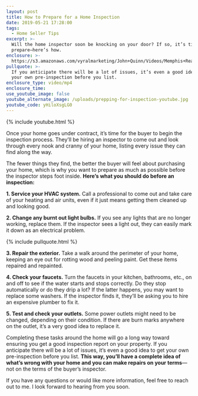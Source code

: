 ```yaml
---
layout: post
title: How to Prepare for a Home Inspection
date: 2019-05-21 17:28:00
tags:
  - Home Seller Tips
excerpt: >-
  Will the home inspector soon be knocking on your door? If so, it’s time to
  prepare—here’s how.
enclosure: >-
  https://s3.amazonaws.com/vyralmarketing/John+Quinn/Videos/Memphis+Real+Estate-+How+to+Prepare+for+a+Home+Inspection.mp4
pullquote: >-
  If you anticipate there will be a lot of issues, it’s even a good idea to get
  your own pre-inspection before you list.
enclosure_type: video/mp4
enclosure_time:
use_youtube_image: false
youtube_alternate_image: /uploads/prepping-for-inspection-youtube.jpg
youtube_code: yHiloXsgLG0
---
```


{% include youtube.html %}

Once your home goes under contract, it’s time for the buyer to begin the inspection process. They’ll be hiring an inspector to come out and look through every nook and cranny of your home, listing every issue they can find along the way.&nbsp;

The fewer things they find, the better the buyer will feel about purchasing your home, which is why you want to prepare as much as possible before the inspector steps foot inside. **Here’s what you should do before an inspection:**

**1\. Service your HVAC system.** Call a professional to come out and take care of your heating and air units, even if it just means getting them cleaned up and looking good.

**2\. Change any burnt out light bulbs.** If you see any lights that are no longer working, replace them. If the inspector sees a light out, they can easily mark it down as an electrical problem.

{% include pullquote.html %}

**3\. Repair the exterior.** Take a walk around the perimeter of your home, keeping an eye out for rotting wood and peeling paint. Get these items repaired and repainted.

**4\. Check your faucets.** Turn the faucets in your kitchen, bathrooms, etc., on and off to see if the water starts and stops correctly. Do they stop automatically or do they drip a lot? If the latter happens, you may want to replace some washers. If the inspector finds it, they’ll be asking you to hire an expensive plumber to fix it.

**5\. Test and check your outlets.** Some power outlets might need to be changed, depending on their condition. If there are burn marks anywhere on the outlet, it’s a very good idea to replace it.

Completing these tasks around the home will go a long way toward ensuring you get a good inspection report on your property. If you anticipate there will be a lot of issues, it’s even a good idea to get your own pre-inspection before you list. **This way, you’ll have a complete idea of what’s wrong with your home and you can make repairs on your terms**—not on the terms of the buyer’s inspector.

If you have any questions or would like more information, feel free to reach out to me. I look forward to hearing from you soon.